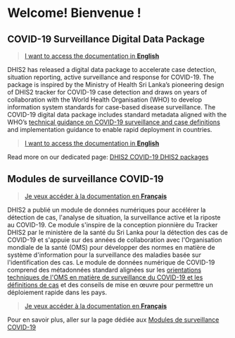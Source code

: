 # Welcome! Bienvenue !

## COVID-19 Surveillance Digital Data Package

> [I want to access the documentation in **English**](en/index.md)

DHIS2 has released a digital data package to accelerate case detection, situation reporting, active surveillance and response for COVID-19. The package is inspired by the Ministry of Health Sri Lanka’s pioneering design of DHIS2 tracker for COVID-19 case detection and draws on years of collaboration with the World Health Organisation (WHO) to develop information system standards for case-based disease surveillance. The COVID-19 digital data package includes standard metadata aligned with the WHO’s [technical guidance on COVID-19 surveillance and case definitions](https://www.who.int/emergencies/diseases/novel-coronavirus-2019/technical-guidance/surveillance-and-case-definitions) and implementation guidance to enable rapid deployment in countries.

> [I want to access the documentation in **English**](en/index.md)

Read more on our dedicated page: [DHIS2 COVID-19 DHIS2 packages](https://www.dhis2.org/covid-19)

## Modules de surveillance COVID-19

>[Je veux accéder à la documentation en **Français**](fr/index.md)

DHIS2 a publié un module de données numériques pour accélérer la détection de cas, l'analyse de situation, la surveillance active et la riposte au COVID-19. Ce module s'inspire de la conception pionnière du Tracker DHIS2 par le ministère de la santé du Sri Lanka pour la détection des cas de COVID-19 et s'appuie sur des années de collaboration avec l'Organisation mondiale de la santé (OMS) pour développer des normes en matière de système d'information pour la surveillance des maladies basée sur l'identification des cas. Le module de données numérique de COVID-19 comprend des métadonnées standard alignées sur les [orientations techniques de l'OMS en matière de surveillance du COVID-19 et les définitions de cas](https://www.who.int/emergencies/diseases/novel-coronavirus-2019/technical-guidance/surveillance-and-case-definitions) et des conseils de mise en œuvre pour permettre un déploiement rapide dans les pays.

> [Je veux accéder à la documentation en **Français**](fr/index.md)

Pour en savoir plus, aller sur la page dédiée aux [Modules de surveillance COVID-19](https://www.dhis2.org/fr/covid-19)
